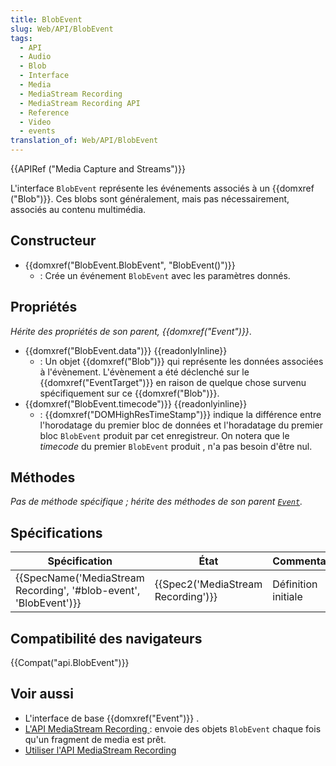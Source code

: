 ```yaml
---
title: BlobEvent
slug: Web/API/BlobEvent
tags:
  - API
  - Audio
  - Blob
  - Interface
  - Media
  - MediaStream Recording
  - MediaStream Recording API
  - Reference
  - Video
  - events
translation_of: Web/API/BlobEvent
---
```

{{APIRef ("Media Capture and Streams")}}

L'interface `BlobEvent` représente les événements associés à un {{domxref ("Blob")}}. Ces blobs sont généralement, mais pas nécessairement, associés au contenu multimédia.

## Constructeur

- {{domxref("BlobEvent.BlobEvent", "BlobEvent()")}}
  - : Crée un événement `BlobEvent` avec les paramètres donnés.

## Propriétés

_Hérite des propriétés de son parent, {{domxref("Event")}}_.

- {{domxref("BlobEvent.data")}} {{readonlyInline}}
  - : Un objet {{domxref("Blob")}} qui représente les données associées à l'évènement. L'évènement a été déclenché sur le {{domxref("EventTarget")}} en raison de quelque chose survenu spécifiquement sur ce {{domxref("Blob")}}.
- {{domxref("BlobEvent.timecode")}} {{readonlyinline}}
  - : {{domxref("DOMHighResTimeStamp")}} indique la différence entre l'horodatage du premier bloc de données et l'horadatage du premier bloc `BlobEvent` produit par cet enregistreur. On notera que le _timecode_ du premier `BlobEvent` produit , n'a pas besoin d'être nul.

## Méthodes

*Pas de méthode spécifique&nbsp;; hérite des méthodes de son parent [`Event`](/fr/docs/Web/API/Event).*

## Spécifications

| Spécification                                                                            | État                                         | Commentaires        |
| ---------------------------------------------------------------------------------------- | -------------------------------------------- | ------------------- |
| {{SpecName('MediaStream Recording', '#blob-event', 'BlobEvent')}} | {{Spec2('MediaStream Recording')}} | Définition initiale |

## Compatibilité des navigateurs

{{Compat("api.BlobEvent")}}

## Voir aussi

- L'interface de base {{domxref("Event")}} .
- [L'API MediaStream Recording ](/fr/docs/Web/API/MediaStream_Recording_API): envoie des objets `BlobEvent` chaque fois qu'un fragment de media est prêt.
- [Utiliser l'API MediaStream Recording](/fr/docs/Web/API/MediaStream_Recording_API/Using_the_MediaStream_Recording_API)
